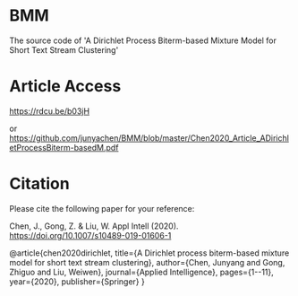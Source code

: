 # BMM

The source code of 'A Dirichlet Process Biterm-based Mixture Model for Short Text Stream Clustering'

# Article Access

https://rdcu.be/b03jH

or https://github.com/junyachen/BMM/blob/master/Chen2020_Article_ADirichletProcessBiterm-basedM.pdf

# Citation

Please cite the following paper for your reference:

Chen, J., Gong, Z. & Liu, W. Appl Intell (2020). https://doi.org/10.1007/s10489-019-01606-1


@article{chen2020dirichlet,
  title={A Dirichlet process biterm-based mixture model for short text stream clustering},
  author={Chen, Junyang and Gong, Zhiguo and Liu, Weiwen},
  journal={Applied Intelligence},
  pages={1--11},
  year={2020},
  publisher={Springer}
}
